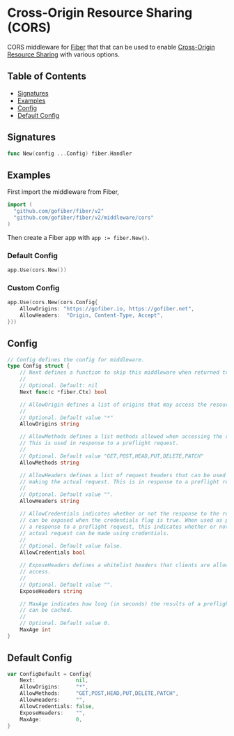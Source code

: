 # Cross-Origin Resource Sharing (CORS)

CORS middleware for [Fiber](https://github.com/gofiber/fiber) that that can be used to enable [Cross-Origin Resource Sharing](https://developer.mozilla.org/en-US/docs/Web/HTTP/CORS) with various options.

## Table of Contents

- [Signatures](#signatures)
- [Examples](#examples)
- [Config](#config)
- [Default Config](#default-config)

## Signatures

```go
func New(config ...Config) fiber.Handler
```

## Examples

First import the middleware from Fiber,

```go
import (
  "github.com/gofiber/fiber/v2"
  "github.com/gofiber/fiber/v2/middleware/cors"
)
```

Then create a Fiber app with `app := fiber.New()`.

### Default Config

```go
app.Use(cors.New())
```

### Custom Config

```go
app.Use(cors.New(cors.Config{
	AllowOrigins: "https://gofiber.io, https://gofiber.net",
	AllowHeaders:  "Origin, Content-Type, Accept",
}))
```

## Config

```go
// Config defines the config for middleware.
type Config struct {
	// Next defines a function to skip this middleware when returned true.
	//
	// Optional. Default: nil
	Next func(c *fiber.Ctx) bool

	// AllowOrigin defines a list of origins that may access the resource.
	//
	// Optional. Default value "*"
	AllowOrigins string

	// AllowMethods defines a list methods allowed when accessing the resource.
	// This is used in response to a preflight request.
	//
	// Optional. Default value "GET,POST,HEAD,PUT,DELETE,PATCH"
	AllowMethods string

	// AllowHeaders defines a list of request headers that can be used when
	// making the actual request. This is in response to a preflight request.
	//
	// Optional. Default value "".
	AllowHeaders string

	// AllowCredentials indicates whether or not the response to the request
	// can be exposed when the credentials flag is true. When used as part of
	// a response to a preflight request, this indicates whether or not the
	// actual request can be made using credentials.
	//
	// Optional. Default value false.
	AllowCredentials bool

	// ExposeHeaders defines a whitelist headers that clients are allowed to
	// access.
	//
	// Optional. Default value "".
	ExposeHeaders string

	// MaxAge indicates how long (in seconds) the results of a preflight request
	// can be cached.
	//
	// Optional. Default value 0.
	MaxAge int
}
```

## Default Config

```go
var ConfigDefault = Config{
	Next:             nil,
	AllowOrigins:     "*",
	AllowMethods:     "GET,POST,HEAD,PUT,DELETE,PATCH",
	AllowHeaders:     "",
	AllowCredentials: false,
	ExposeHeaders:    "",
	MaxAge:           0,
}
```
